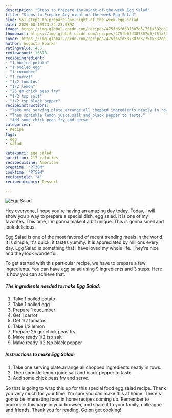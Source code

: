 ```yaml
---
description: "Steps to Prepare Any-night-of-the-week Egg Salad"
title: "Steps to Prepare Any-night-of-the-week Egg Salad"
slug: 551-steps-to-prepare-any-night-of-the-week-egg-salad
date: 2020-08-19T23:24:28.989Z
image: https://img-global.cpcdn.com/recipes/475fb6fd387307d5/751x532cq70/egg-salad-recipe-main-photo.jpg
thumbnail: https://img-global.cpcdn.com/recipes/475fb6fd387307d5/751x532cq70/egg-salad-recipe-main-photo.jpg
cover: https://img-global.cpcdn.com/recipes/475fb6fd387307d5/751x532cq70/egg-salad-recipe-main-photo.jpg
author: Augusta Sparks
ratingvalue: 4.5
reviewcount: 15578
recipeingredient:
- "1 boiled potato"
- "1 boiled egg"
- "1 cucumber"
- "1 carrot"
- "1/2 tomatos"
- "1/2 lemon"
- "25 gm chick peas fry"
- "1/2 tsp salt"
- "1/2 tsp black pepper"
recipeinstructions:
- "Take one serving plate.arrange all chopped ingredients neatly in rows."
- "Then sprinkle lemon juice,salt and black pepper to taste."
- "Add some chick peas fry and serve."
categories:
- Recipe
tags:
- egg
- salad

katakunci: egg salad 
nutrition: 217 calories
recipecuisine: American
preptime: "PT38M"
cooktime: "PT59M"
recipeyield: "4"
recipecategory: Dessert

---
```



![Egg Salad](https://img-global.cpcdn.com/recipes/475fb6fd387307d5/751x532cq70/egg-salad-recipe-main-photo.jpg)

Hey everyone, I hope you're having an amazing day today. Today, I will show you a way to prepare a special dish, egg salad. It is one of my favorites. This time, I'm gonna make it a bit unique. This is gonna smell and look delicious.



Egg Salad is one of the most favored of recent trending meals in the world. It is simple, it's quick, it tastes yummy. It is appreciated by millions every day. Egg Salad is something that I have loved my whole life. They're nice and they look wonderful.


To get started with this particular recipe, we have to prepare a few ingredients. You can have egg salad using 9 ingredients and 3 steps. Here is how you can achieve that.

<!--inarticleads1-->

##### The ingredients needed to make Egg Salad:

1. Take 1 boiled potato
1. Take 1 boiled egg
1. Prepare 1 cucumber
1. Get 1 carrot
1. Get 1/2 tomatos
1. Take 1/2 lemon
1. Prepare 25 gm chick peas fry
1. Make ready 1/2 tsp salt
1. Make ready 1/2 tsp black pepper




<!--inarticleads2-->

##### Instructions to make Egg Salad:

1. Take one serving plate.arrange all chopped ingredients neatly in rows.
1. Then sprinkle lemon juice,salt and black pepper to taste.
1. Add some chick peas fry and serve.




So that is going to wrap this up for this special food egg salad recipe. Thank you very much for your time. I'm sure you can make this at home. There's gonna be interesting food in home recipes coming up. Remember to bookmark this page in your browser, and share it to your family, colleague and friends. Thank you for reading. Go on get cooking!
